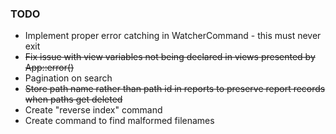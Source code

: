 ### TODO

* Implement proper error catching in WatcherCommand - this must never exit
* ~~Fix issue with view variables not being declared in views presented by App::error()~~
* Pagination on search
* ~~Store path name rather than path id in reports to preserve report records when paths get deleted~~
* Create "reverse index" command
* Create command to find malformed filenames